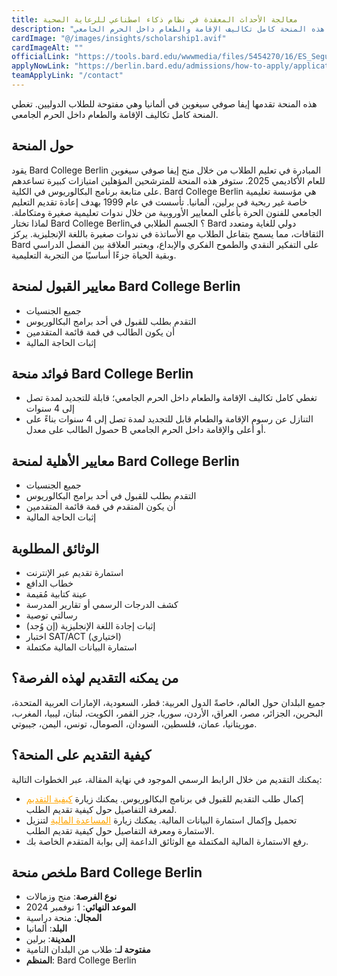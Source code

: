 ```yaml
---
title: معالجة الأحداث المعقدة في نظام ذكاء اصطناعي للرعاية الصحية  
description: "تقدم هذه المنحة من قبل إيفا صوفي سيغوين في ألمانيا وهي مفتوحة للطلاب الدوليين. تغطي هذه المنحة كامل تكاليف الإقامة والطعام داخل الحرم الجامعي."
cardImage: "@/images/insights/scholarship1.avif"
cardImageAlt: ""
officialLink: "https://tools.bard.edu/wwwmedia/files/5454270/16/ES_Seguin%20Scholarship.pdf"
applyNowLink: "https://berlin.bard.edu/admissions/how-to-apply/application-requirements/"
teamApplyLink: "/contact"
---
```


هذه المنحة تقدمها إيفا صوفي سيغوين في ألمانيا وهي مفتوحة للطلاب الدوليين. تغطي المنحة كامل تكاليف الإقامة والطعام داخل الحرم الجامعي.

## حول المنحة

يقود Bard College Berlin المبادرة في تعليم الطلاب من خلال منح إيفا صوفي سيغوين للعام الأكاديمي 2025. ستوفر هذه المنحة للمترشحين المؤهلين امتيازات كبيرة تساعدهم على متابعة برنامج البكالوريوس في الكلية. Bard College Berlin هي مؤسسة تعليمية خاصة غير ربحية في برلين، ألمانيا. تأسست في عام 1999 بهدف إعادة تقديم التعليم الجامعي للفنون الحرة بأعلى المعايير الأوروبية من خلال ندوات تعليمية صغيرة ومتكاملة. لماذا تختار Bard College Berlin؟ الجسم الطلابي في Bard دولي للغاية ومتعدد الثقافات، مما يسمح بتفاعل الطلاب مع الأساتذة في ندوات صغيرة باللغة الإنجليزية. يركز Bard على التفكير النقدي والطموح الفكري والإبداع، ويعتبر العلاقة بين الفصل الدراسي وبقية الحياة جزءًا أساسيًا من التجربة التعليمية.

## معايير القبول لمنحة Bard College Berlin

- جميع الجنسيات
- التقدم بطلب للقبول في أحد برامج البكالوريوس
- أن يكون الطالب في قمة قائمة المتقدمين
- إثبات الحاجة المالية

## فوائد منحة Bard College Berlin

- تغطي كامل تكاليف الإقامة والطعام داخل الحرم الجامعي؛ قابلة للتجديد لمدة تصل إلى 4 سنوات
- التنازل عن رسوم الإقامة والطعام قابل للتجديد لمدة تصل إلى 4 سنوات بناءً على حصول الطالب على معدل B أو أعلى والإقامة داخل الحرم الجامعي.

## معايير الأهلية لمنحة Bard College Berlin

- جميع الجنسيات
- التقدم بطلب للقبول في أحد برامج البكالوريوس
- أن يكون المتقدم في قمة قائمة المتقدمين
- إثبات الحاجة المالية

## الوثائق المطلوبة

- استمارة تقديم عبر الإنترنت
- خطاب الدافع
- عينة كتابية مُقيمة
- كشف الدرجات الرسمي أو تقارير المدرسة
- رسالتي توصية
- إثبات إجادة اللغة الإنجليزية (إن وُجد)
- اختبار SAT/ACT (اختياري)
- استمارة البيانات المالية مكتملة

## من يمكنه التقديم لهذه الفرصة؟

جميع البلدان حول العالم، خاصةً الدول العربية: قطر، السعودية، الإمارات العربية المتحدة، البحرين، الجزائر، مصر، العراق، الأردن، سوريا، جزر القمر، الكويت، لبنان، ليبيا، المغرب، موريتانيا، عمان، فلسطين، السودان، الصومال، تونس، اليمن، جيبوتي.

## كيفية التقديم على المنحة؟

يمكنك التقديم من خلال الرابط الرسمي الموجود في نهاية المقالة، عبر الخطوات التالية:

- إكمال طلب التقديم للقبول في برنامج البكالوريوس. يمكنك زيارة <a href="https://berlin.bard.edu/admissions/how-to-apply/application-requirements/" style="color: orange;">كيفية التقديم</a> لمعرفة التفاصيل حول كيفية تقديم الطلب.
- تحميل وإكمال استمارة البيانات المالية. يمكنك زيارة <a href="https://berlin.bard.edu/admissions/finances/financial-aid/" style="color: orange;">المساعدة المالية</a> لتنزيل الاستمارة ومعرفة التفاصيل حول كيفية تقديم الطلب.
- رفع الاستمارة المالية المكتملة مع الوثائق الداعمة إلى بوابة المتقدم الخاصة بك.

## ملخص منحة Bard College Berlin

- **نوع الفرصة**: منح وزمالات
- **الموعد النهائي**: 1 نوفمبر 2024
- **المجال**: منحة دراسية
- **البلد**: ألمانيا
- **المدينة**: برلين
- **مفتوحة لـ**: طلاب من البلدان النامية
- **المنظم**: Bard College Berlin
